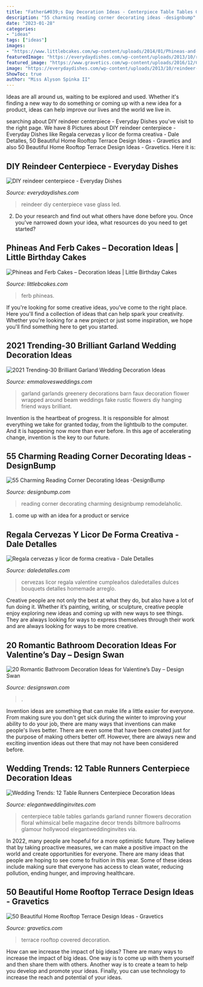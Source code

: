 ```yaml
---
title: "Father&#039;s Day Decoration Ideas - Centerpiece Table Tables Garlands Garland Runner Flowers Decoration Floral Whimsical Belle Magazine Decor Trends Biltmore Ballrooms Glamour Hollywood Elegantweddinginvites Via"
description: "55 charming reading corner decorating ideas -designbump"
date: "2023-01-28"
categories:
- "ideas"
tags: ["ideas"]
images:
- "https://www.littlebcakes.com/wp-content/uploads/2014/01/Phineas-and-Ferb-Birthday-Cake.jpg"
featuredImage: "https://everydaydishes.com/wp-content/uploads/2013/10/reindeer-centerpiece-cherylstyle-cheryl-najafi-H.jpg"
featured_image: "https://www.gravetics.com/wp-content/uploads/2016/12/Covered-terrace-with-plenty-of-stools-and-beautiful-decoration.jpg"
image: "https://everydaydishes.com/wp-content/uploads/2013/10/reindeer-centerpiece-cherylstyle-cheryl-najafi-H.jpg"
ShowToc: true
author: "Miss Alyson Spinka II"
---
```



Ideas are all around us, waiting to be explored and used. Whether it's finding a new way to do something or coming up with a new idea for a product, ideas can help improve our lives and the world we live in.

	

		
searching about DIY reindeer centerpiece - Everyday Dishes you've visit to the right page. We have 8 Pictures about DIY reindeer centerpiece - Everyday Dishes like Regala cervezas y licor de forma creativa - Dale Detalles, 50 Beautiful Home Rooftop Terrace Design Ideas - Gravetics and also 50 Beautiful Home Rooftop Terrace Design Ideas - Gravetics. Here it is:
		
    
## DIY Reindeer Centerpiece - Everyday Dishes

<img loading=lazy src="https://everydaydishes.com/wp-content/uploads/2013/10/reindeer-centerpiece-cherylstyle-cheryl-najafi-H.jpg" onerror="this.onerror=null;this.src='https://tse3.mm.bing.net/th?id=OIP.zZtXa5pAsya5AYe61YDRpAHaLH&amp;pid=15.1';" alt="DIY reindeer centerpiece - Everyday Dishes">

_Source: everydaydishes.com_

>reindeer diy centerpiece vase glass led. 

	

2. Do your research and find out what others have done before you. Once you've narrowed down your idea, what resources do you need to get started? 

    
## Phineas And Ferb Cakes – Decoration Ideas | Little Birthday Cakes

<img loading=lazy src="https://www.littlebcakes.com/wp-content/uploads/2014/01/Phineas-and-Ferb-Birthday-Cake.jpg" onerror="this.onerror=null;this.src='https://tse3.mm.bing.net/th?id=OIP.dvHAdq34UW6-S_pbTRX-fwHaJ4&amp;pid=15.1';" alt="Phineas and Ferb Cakes – Decoration Ideas | Little Birthday Cakes">

_Source: littlebcakes.com_

>ferb phineas. 

	

If you're looking for some creative ideas, you've come to the right place. Here you'll find a collection of ideas that can help spark your creativity. Whether you're looking for a new project or just some inspiration, we hope you'll find something here to get you started.

    
## 2021 Trending-30 Brilliant Garland Wedding Decoration Ideas

<img loading=lazy src="https://emmalovesweddings.com/wp-content/uploads/2018/11/greenery-garland-wedding-decorations.jpg" onerror="this.onerror=null;this.src='https://tse3.mm.bing.net/th?id=OIP.KC65NNqCzwjNWYHItF650QHaLH&amp;pid=15.1';" alt="2021 Trending-30 Brilliant Garland Wedding Decoration Ideas">

_Source: emmalovesweddings.com_

>garland garlands greenery decorations barn faux decoration flower wrapped around beam weddings fake rustic flowers diy hanging friend ways brilliant. 

	

Invention is the heartbeat of progress. It is responsible for almost everything we take for granted today, from the lightbulb to the computer. And it is happening now more than ever before. In this age of accelerating change, invention is the key to our future.

    
## 55 Charming Reading Corner Decorating Ideas -DesignBump

<img loading=lazy src="https://cdn.designbump.com/wp-content/uploads/2015/11/reading-corner-nook45.jpg" onerror="this.onerror=null;this.src='https://tse1.mm.bing.net/th?id=OIP.E-quunZzSmG357RbUGABigHaJ9&amp;pid=15.1';" alt="55 Charming Reading Corner Decorating Ideas -DesignBump">

_Source: designbump.com_

>reading corner decorating charming designbump remodelaholic. 

	

1. come up with an idea for a product or service

    
## Regala Cervezas Y Licor De Forma Creativa - Dale Detalles

<img loading=lazy src="https://i0.wp.com/www.daledetalles.com/wp-content/uploads/2017/05/regala-cervezas-y-licor-de-forma-creativa11.jpg?resize=564%2C752" onerror="this.onerror=null;this.src='https://tse3.mm.bing.net/th?id=OIP.cQPI-4DAZJw5xwcqliN6VQHaJ4&amp;pid=15.1';" alt="Regala cervezas y licor de forma creativa - Dale Detalles">

_Source: daledetalles.com_

>cervezas licor regala valentine cumpleaños daledetalles dulces bouquets detalles homemade arreglo. 

	

Creative people are not only the best at what they do, but also have a lot of fun doing it. Whether it’s painting, writing, or sculpture, creative people enjoy exploring new ideas and coming up with new ways to see things. They are always looking for ways to express themselves through their work and are always looking for ways to be more creative.

    
## 20 Romantic Bathroom Decoration Ideas For Valentine’s Day – Design Swan

<img loading=lazy src="https://img.designswan.com/2016/01/romanticBath/13.jpg" onerror="this.onerror=null;this.src='https://tse4.mm.bing.net/th?id=OIP.896MUmaWmCpt8KMaSftbzAHaME&amp;pid=15.1';" alt="20 Romantic Bathroom Decoration Ideas for Valentine’s Day – Design Swan">

_Source: designswan.com_

>. 

	

Invention ideas are something that can make life a little easier for everyone. From making sure you don't get sick during the winter to improving your ability to do your job, there are many ways that inventions can make people's lives better. There are even some that have been created just for the purpose of making others better off. However, there are always new and exciting invention ideas out there that may not have been considered before.

    
## Wedding Trends: 12 Table Runners Centerpiece Decoration Ideas

<img loading=lazy src="https://www.elegantweddinginvites.com/wedding-blog/wp-content/uploads/2015/07/whimsical-elegance-garland-table-runner-centerpiece-ideas.jpg" onerror="this.onerror=null;this.src='https://tse1.mm.bing.net/th?id=OIP.AZ4Oq0rs7MH0B1dTY3SlrwHaLH&amp;pid=15.1';" alt="Wedding Trends: 12 Table Runners Centerpiece Decoration Ideas">

_Source: elegantweddinginvites.com_

>centerpiece table tables garlands garland runner flowers decoration floral whimsical belle magazine decor trends biltmore ballrooms glamour hollywood elegantweddinginvites via. 

	

In 2022, many people are hopeful for a more optimistic future. They believe that by taking proactive measures, we can make a positive impact on the world and create opportunities for everyone. There are many ideas that people are hoping to see come to fruition in this year. Some of these ideas include making sure that everyone has access to clean water, reducing pollution, ending hunger, and improving healthcare.

    
## 50 Beautiful Home Rooftop Terrace Design Ideas - Gravetics

<img loading=lazy src="https://www.gravetics.com/wp-content/uploads/2016/12/Covered-terrace-with-plenty-of-stools-and-beautiful-decoration.jpg" onerror="this.onerror=null;this.src='https://tse4.mm.bing.net/th?id=OIP.U7S68LUWNy_QMJB_V9p9EAHaHa&amp;pid=15.1';" alt="50 Beautiful Home Rooftop Terrace Design Ideas - Gravetics">

_Source: gravetics.com_

>terrace rooftop covered decoration. 

	

How can we increase the impact of big ideas?
There are many ways to increase the impact of big ideas. One way is to come up with them yourself and then share them with others. Another way is to create a team to help you develop and promote your ideas. Finally, you can use technology to increase the reach and potential of your ideas.

